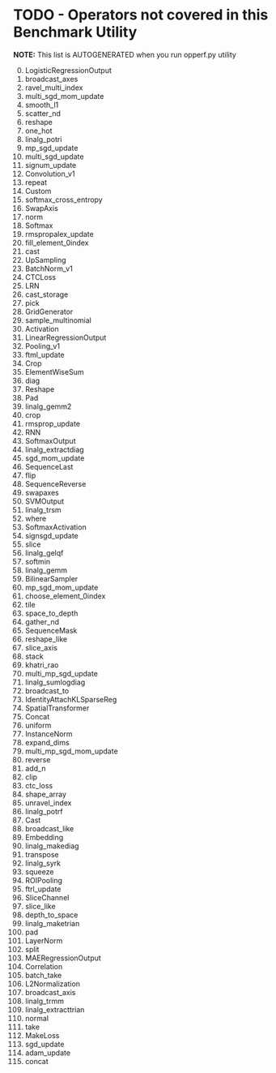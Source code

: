 <!--- Licensed to the Apache Software Foundation (ASF) under one -->
<!--- or more contributor license agreements.  See the NOTICE file -->
<!--- distributed with this work for additional information -->
<!--- regarding copyright ownership.  The ASF licenses this file -->
<!--- to you under the Apache License, Version 2.0 (the -->
<!--- "License"); you may not use this file except in compliance -->
<!--- with the License.  You may obtain a copy of the License at -->

<!---   http://www.apache.org/licenses/LICENSE-2.0 -->

<!--- Unless required by applicable law or agreed to in writing, -->
<!--- software distributed under the License is distributed on an -->
<!--- "AS IS" BASIS, WITHOUT WARRANTIES OR CONDITIONS OF ANY -->
<!--- KIND, either express or implied.  See the License for the -->
<!--- specific language governing permissions and limitations -->
<!--- under the License. -->

# TODO - Operators not covered in this Benchmark Utility

**NOTE:** This list is AUTOGENERATED when you run opperf.py utility

0. LogisticRegressionOutput
1. broadcast_axes
2. ravel_multi_index
3. multi_sgd_mom_update
4. smooth_l1
5. scatter_nd
6. reshape
7. one_hot
8. linalg_potri
9. mp_sgd_update
10. multi_sgd_update
11. signum_update
12. Convolution_v1
13. repeat
14. Custom
15. softmax_cross_entropy
16. SwapAxis
17. norm
18. Softmax
19. rmspropalex_update
20. fill_element_0index
21. cast
22. UpSampling
23. BatchNorm_v1
24. CTCLoss
25. LRN
26. cast_storage
27. pick
28. GridGenerator
29. sample_multinomial
30. Activation
31. LinearRegressionOutput
32. Pooling_v1
33. ftml_update
34. Crop
35. ElementWiseSum
36. diag
37. Reshape
38. Pad
39. linalg_gemm2
40. crop
41. rmsprop_update
43. RNN
45. SoftmaxOutput
46. linalg_extractdiag
47. sgd_mom_update
48. SequenceLast
50. flip
51. SequenceReverse
52. swapaxes
53. SVMOutput
54. linalg_trsm
55. where
56. SoftmaxActivation
57. signsgd_update
58. slice
59. linalg_gelqf
60. softmin
61. linalg_gemm
62. BilinearSampler
63. mp_sgd_mom_update
64. choose_element_0index
65. tile
66. space_to_depth
67. gather_nd
69. SequenceMask
70. reshape_like
71. slice_axis
72. stack
74. khatri_rao
75. multi_mp_sgd_update
76. linalg_sumlogdiag
77. broadcast_to
78. IdentityAttachKLSparseReg
80. SpatialTransformer
81. Concat
82. uniform
83. InstanceNorm
84. expand_dims
85. multi_mp_sgd_mom_update
86. reverse
87. add_n
88. clip
89. ctc_loss
90. shape_array
91. unravel_index
92. linalg_potrf
93. Cast
94. broadcast_like
95. Embedding
96. linalg_makediag
97. transpose
98. linalg_syrk
99. squeeze
101. ROIPooling
102. ftrl_update
103. SliceChannel
104. slice_like
105. depth_to_space
106. linalg_maketrian
108. pad
109. LayerNorm
110. split
111. MAERegressionOutput
112. Correlation
114. batch_take
115. L2Normalization
116. broadcast_axis
117. linalg_trmm
118. linalg_extracttrian
119. normal
120. take
121. MakeLoss
122. sgd_update
123. adam_update
124. concat
